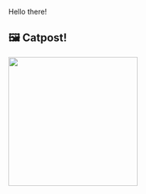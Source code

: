Hello there!



## 🖼️ Catpost!

<sub>
    <img src="https://cdn2.thecatapi.com/images/ar0.jpg" height="256">
</sub>

